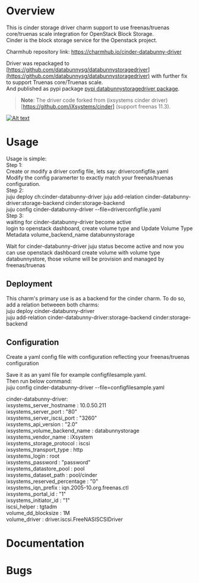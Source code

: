 # Overview  

 This is cinder storage driver charm support to use freenas/truenas core/truenas scale integration for OpenStack Block Storage.  
 Cinder is the block storage service for the Openstack project.  

 Charmhub repository link: https://charmhub.io/cinder-databunny-driver

Driver was repackaged to [https://github.com/databunnysg/databunnystoragedriver](https://github.com/databunnysg/databunnystoragedriver) with further fix to support Truenas core/Truenas scale.   
And published as pypi package [pypi databunnystoragedriver package](https://pypi.org/project/databunnystoragedriver/).  

> **Note**: The driver code forked from (ixsystems cinder driver)[https://github.com/iXsystems/cinder] (support freenas 11.3).   

[![Alt text](https://img.youtube.com/vi/B5XjPMOJmtE/0.jpg)](https://www.youtube.com/watch?v=B5XjPMOJmtE)

# Usage  
Usage is simple:  
Step 1:  
  Create or modify a driver config file, lets say: driverconfigfile.yaml  
  Modify the config paramerter to exactly match your freenas/truenas configuration.  
Step 2:  
  juju deploy ch:cinder-databunny-driver
  juju add-relation cinder-databunny-driver:storage-backend cinder:storage-backend  
  juju config cinder-databunny-driver --file=driverconfigfile.yaml  
Step 3:  
  waiting for cinder-databunny-driver become active  
  login to openstack dashboard, create volume type and Update Volume Type Metadata volume_backend_name databunnystorage  

  Wait for cinder-databunny-driver juju status become active and now you can use openstack dashboard create volume with volume type databunnystore, those volume will be provision and managed by freenas/truenas  


## Deployment  

  This charm's primary use is as a backend for the cinder charm. To do so, add a relation betweeen both charms:  
  juju deploy cinder-databunny-driver  
  juju add-relation cinder-databunny-driver:storage-backend cinder:storage-backend  

## Configuration  

  Create a yaml config file with configuration reflecting your freenas/truenas configuration  

  Save it as an yaml file for example configfilesample.yaml.  
  Then run below command:  
  juju config cinder-databunny-driver --file=configfilesample.yaml  



  cinder-databunny-driver:  
    ixsystems_server_hostname : 10.0.50.211  
    ixsystems_server_port : "80"  
    ixsystems_server_iscsi_port : "3260"  
    ixsystems_api_version : "2.0"  
    ixsystems_volume_backend_name : databunnystorage  
    ixsystems_vendor_name : iXsystem  
    ixsystems_storage_protocol : iscsi  
    ixsystems_transport_type : http  
    ixsystems_login : root  
    ixsystems_password : "password"  
    ixsystems_datastore_pool : pool  
    ixsystems_dataset_path : pool/cinder  
    ixsystems_reserved_percentage : "0"  
    ixsystems_iqn_prefix : iqn.2005-10.org.freenas.ctl  
    ixsystems_portal_id : "1"  
    ixsystems_initiator_id : "1"  
    iscsi_helper : tgtadm  
    volume_dd_blocksize : 1M  
    volume_driver : driver.iscsi.FreeNASISCSIDriver  

# Documentation  



# Bugs  



